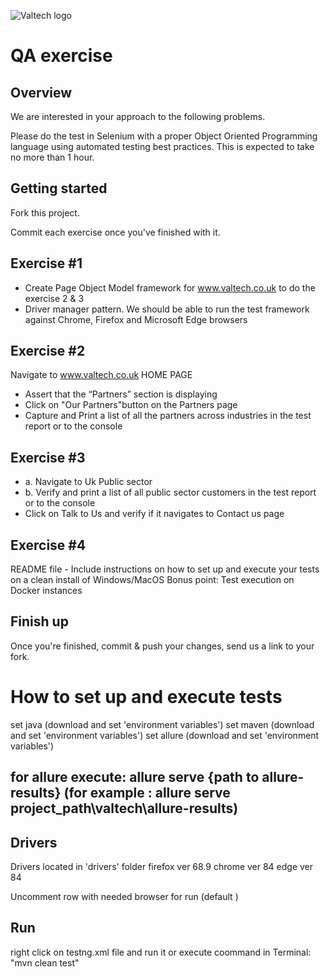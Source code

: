 ![Valtech logo](http://i.imgur.com/32Oipl4.png "Valtech logo")

QA exercise
==============================

Overview
--------

We are interested in your approach to the following problems.

Please do the test in Selenium with a proper Object Oriented Programming
language using automated testing best practices. This is expected to
take no more than 1 hour. 

Getting started
---------------
Fork this project.

Commit each exercise once you've finished with it.

Exercise #1
-----------
- Create Page Object Model framework for www.valtech.co.uk to do the exercise 2 & 3 
- Driver manager pattern. We should be able to run the test framework against Chrome, Firefox and Microsoft Edge browsers
  
Exercise #2
-----------
Navigate to www.valtech.co.uk HOME PAGE
- Assert that the “Partners” section is displaying
- Click on "Our Partners"button on the Partners page  
- Capture and Print a list of all the partners across industries in the test report or to the console 

Exercise #3
-----------
- a. Navigate to Uk Public sector 
- b. Verify and print a list of all public sector customers in the test report or to the console 
- Click on Talk to Us and verify if it navigates to Contact us page 

Exercise #4
-----------
README file - Include instructions on how to set up and execute your tests on a clean install of Windows/MacOS
Bonus point: Test execution on Docker instances 

Finish up
---------
Once you're finished, commit & push your changes, send us a link to your fork.




How to set up and execute tests 
==============================
set java (download and set 'environment variables')
set maven (download and set 'environment variables')
set allure (download and set 'environment variables')

for allure execute: allure serve {path to allure-results} (for example : allure serve project_path\valtech\allure-results)
--------

Drivers
---------
Drivers located in 'drivers' folder
firefox  ver 68.9
chrome   ver 84
edge     ver 84

Uncomment row with needed browser for run (default  <parameter name="browser" value="chrome"/>)

Run
---------
right click on testng.xml file and run it
or
execute coommand in Terminal:
"mvn clean test"




